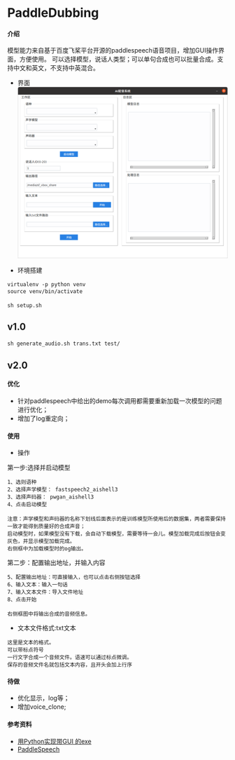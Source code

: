 # PaddleDubbing

#### 介绍
模型能力来自基于百度飞桨平台开源的paddlespeech语音项目，增加GUI操作界面，方便使用。
可以选择模型，说话人类型；可以单句合成也可以批量合成。支持中文和英文，不支持中英混合。

- 界面
![](pic/gui.png)

- 环境搭建

```commandline
virtualenv -p python venv
source venv/bin/activate

sh setup.sh
```


## v1.0

```
sh generate_audio.sh trans.txt test/
```

## v2.0

#### 优化

- 针对paddlespeech中给出的demo每次调用都需要重新加载一次模型的问题进行优化；
- 增加了log重定向；

#### 使用



- 操作

第一步:选择并启动模型
```
1、选则语种
2、选择声学模型： fastspeech2_aishell3
3、选择声码器： pwgan_aishell3
4、点击启动模型

注意：声学模型和声码器的名称下划线后面表示的是训练模型所使用后的数据集，两者需要保持一致才能得到质量好的合成声音；
启动模型时，如果模型没有下载，会自动下载模型，需要等待一会儿。模型加载完成后按钮会变灰色，并显示模型加载完成。
右侧框中为加载模型时的og输出。
```

第二步：配置输出地址，并输入内容
```
5、配置输出地址：可直接输入，也可以点击右侧按钮选择
6、输入文本：输入一句话
7、输入文本文件：导入文件地址
8、点击开始

右侧框图中将输出合成的音频信息。
```

- 文本文件格式:txt文本

```
这里是文本的格式。
可以带标点符号
一行文字合成一个音频文件。语速可以通过标点微调。
保存的音频文件名就包括文本内容，且开头会加上行序
```

#### 待做

- 优化显示，log等；
- 增加voice_clone;


#### 参考资料

- [用Python实现带GUI 的exe](https://blog.csdn.net/miffy2017may/article/details/103391855)
- [PaddleSpeech](https://github.com/PaddlePaddle/PaddleSpeech)
